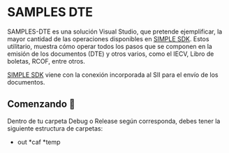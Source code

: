 # SAMPLES DTE

SAMPLES-DTE es una solución Visual Studio, que pretende ejemplificar, la mayor cantidad de las operaciones disponibles en [SIMPLE SDK](http://www.chilesystems.com/Productos). Estos utilitario, muestra cómo operar todos los pasos que se componen en la emisión de los documentos (DTE) y otros varios, como el IECV, Libro de boletas, RCOF, entre otros.

[SIMPLE SDK](http://www.chilesystems.com/Productos) viene con la conexión incorporada al SII para el envío de los documentos.

## Comenzando 🚀

Dentro de tu carpeta Debug o Release según corresponda, debes tener la siguiente estructura de carpetas:

* out
  *caf
  *temp

  
